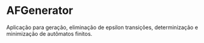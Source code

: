 # AFGenerator
Aplicação para geração, eliminação de epsilon transições, determinização e minimização de autômatos finitos.
